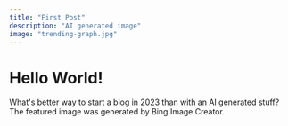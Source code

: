 ```yaml
---
title: "First Post"
description: "AI generated image"
image: "trending-graph.jpg"
---
```


# Hello World!

What's better way to start a blog in 2023 than with an AI generated stuff? The featured image was generated by Bing Image Creator.